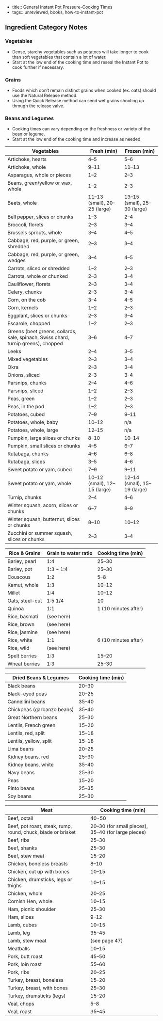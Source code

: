 - title:: General Instant Pot Pressure-Cooking Times
- tags:: unreviewed, books, how-to-instant-pot

## Ingredient Category Notes
### Vegetables
* Dense, starchy vegetables such as potatoes will take longer to cook than soft vegetables that contain a lot of water.
* Start at the low end of the cooking time and reseal the Instant Pot to cook further if necessary.

### Grains
* Foods which don’t remain distinct grains when cooked (ex. oats) should use the Natural Release method.
* Using the Quick Release method can send wet grains shooting up through the release valve.

### Beans and Legumes
* Cooking times can vary depending on the freshness or variety of the bean or legume.
* Start at the low end of the cooking time and increase as needed.

Vegetables | Fresh (min) | Frozen (min)
--- | --- | ---
Artichoke, hearts | 4–5 | 5–6
Artichoke, whole | 9–11 | 11–13
Asparagus, whole or pieces | 1–2 | 2–3
Beans, green/yellow or wax, whole | 1–2 | 2–3
Beets, whole | 11–13 (small), 20–25 (large) | 13–15 (small), 25–30 (large)
Bell pepper, slices or chunks | 1–3 | 2–4
Broccoli, florets | 2–3 | 3–4
Brussels sprouts, whole | 3–4 | 4–5
Cabbage, red, purple, or green, shredded | 2–3 | 3–4
Cabbage, red, purple, or green, wedges | 3–4 | 4–5
Carrots, sliced or shredded | 1–2 | 2–3
Carrots, whole or chunked | 2–3 | 3–4
Cauliflower, florets | 2–3 | 3–4
Celery, chunks | 2–3 | 3–4
Corn, on the cob | 3–4 | 4–5
Corn, kernels | 1–2 | 2–3
Eggplant, slices or chunks | 2–3 | 3–4
Escarole, chopped | 1–2 | 2–3
Greens (beet greens, collards, kale, spinach, Swiss chard, turnip greens), chopped | 3–6 | 4–7
Leeks | 2–4 | 3–5
Mixed vegetables | 2–3 | 3–4
Okra | 2–3 | 3–4
Onions, sliced | 2–3 | 3–4
Parsnips, chunks | 2–4 | 4–6
Parsnips, sliced | 1–2 | 2–3
Peas, green | 1–2 | 2–3
Peas, in the pod | 1–2 | 2–3
Potatoes, cubed | 7–9 | 9–11
Potatoes, whole, baby | 10–12 | n/a
Potatoes, whole, large | 12–15 | n/a
Pumpkin, large slices or chunks | 8–10 | 10–14
Pumpkin, small slices or chunks | 4–5 | 6–7
Rutabaga, chunks | 4–6 | 6–8
Rutabaga, slices | 3–5 | 4–6
Sweet potato or yam, cubed | 7–9 | 9–11
Sweet potato or yam, whole | 10–12 (small), 12–15 (large) | 12–14 (small), 15–19 (large)
Turnip, chunks | 2–4 | 4–6
Winter squash, acorn, slices or chunks | 6–7 | 8–9
Winter squash, butternut, slices or chunks | 8–10 | 10–12
Zucchini or summer squash, slices or chunks | 2–3 | 3–4

Rice & Grains | Grain to water ratio | Cooking time (min)
--- | --- | ---
Barley, pearl | 1:4 | 25–30
Barley, pot | 1:3 ~ 1:4 | 25–30
Couscous | 1:2 | 5–8
Kamut, whole | 1:3 | 10–12
Millet | 1:4 | 10–12
Oats, steel-cut | 1:5 1/4 | 10
Quinoa | 1:1 | 1 (10 minutes after)
Rice, basmati | (see here) | 
Rice, brown | (see here) | 
Rice, jasmine | (see here) | 
Rice, white | 1:1 | 6 (10 minutes after)
Rice, wild | (see here) | 
Spelt berries | 1:3 | 15–20
Wheat berries | 1:3 | 25–30

Dried Beans & Legumes | Cooking time (min)
--- | ---
Black beans | 20–30
Black-eyed peas | 20–25
Cannellini beans | 35–40
Chickpeas (garbanzo beans) | 35–40
Great Northern beans | 25–30
Lentils, French green | 15–20
Lentils, red, split | 15–18
Lentils, yellow, split | 15–18
Lima beans | 20–25
Kidney beans, red | 25–30
Kidney beans, white | 35–40
Navy beans | 25–30
Peas | 15–20
Pinto beans | 25–35
Soy beans | 25–30

Meat | Cooking time (min)
--- | ---
Beef, oxtail | 40-50
Beef, pot roast, steak, rump, round, chuck, blade or brisket | 20–30 (for small pieces), 35–40 (for large pieces)
Beef, ribs | 25–30
Beef, shanks | 25–30
Beef, stew meat | 15–20
Chicken, boneless breasts | 8–10
Chicken, cut up with bones | 10–15
Chicken, drumsticks, legs or thighs | 10–15
Chicken, whole | 20–25
Cornish Hen, whole | 10–15
Ham, picnic shoulder | 25–30
Ham, slices | 9–12
Lamb, cubes | 10–15
Lamb, leg | 35–45
Lamb, stew meat | (see page 47)
Meatballs | 10–15
Pork, butt roast | 45–50
Pork, loin roast | 55–60
Pork, ribs | 20–25
Turkey, breast, boneless | 15–20
Turkey, breast, with bones | 25–30
Turkey, drumsticks (legs) | 15–20
Veal, chops | 5–8
Veal, roast | 35–45

